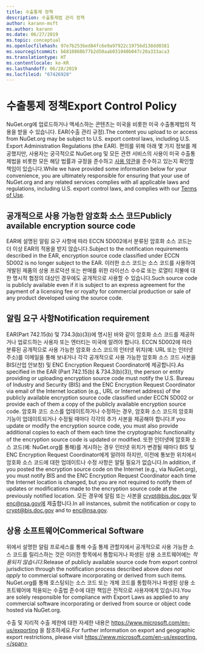 ```yaml
---
title: 수출통제 정책
description: 수출통제법 관리 정책
author: karann-msft
ms.author: karann
ms.date: 06/27/2019
ms.topic: conceptual
ms.openlocfilehash: 97e7b253bed84fc6e9a97922c19756d138dd0381
ms.sourcegitcommit: b6810860b77b2d50aab031040b047c20a333aca3
ms.translationtype: HT
ms.contentlocale: ko-KR
ms.lasthandoff: 06/28/2019
ms.locfileid: "67426928"
---
```

# <a name="export-control-policy"></a><span data-ttu-id="cc55f-103">수출통제 정책</span><span class="sxs-lookup"><span data-stu-id="cc55f-103">Export Control Policy</span></span>

<span data-ttu-id="cc55f-104">NuGet.org에 업로드하거나 액세스하는 콘텐츠는 미국을 비롯한 미국 수출통제법의 적용을 받을 수 있습니다. EAR(수출 관리 규정).</span><span class="sxs-lookup"><span data-stu-id="cc55f-104">The content you upload to or access from NuGet.org may be subject to U.S. export control laws, including U.S. Export Administration Regulations (the EAR).</span></span>  <span data-ttu-id="cc55f-105">편의를 위해 아래 몇 가지 정보를 제공했지만, 사용자는 궁극적으로 NuGet.org 및 모든 관련 서비스의 사용이 미국 수출통제법을 비롯한 모든 해당 법률과 규정을 준수하고 [사용 약관](https://www.nuget.org/policies/Terms)을 준수하고 있는지 확인할 책임이 있습니다.</span><span class="sxs-lookup"><span data-stu-id="cc55f-105">While we have provided some information below for your convenience, you are ultimately responsible for ensuring that your use of NuGet.org and any related services complies with all applicable laws and regulations, including U.S. export control laws, and complies with our [Terms of Use](https://www.nuget.org/policies/Terms).</span></span>

## <a name="publicly-available-encryption-source-code"></a><span data-ttu-id="cc55f-106">공개적으로 사용 가능한 암호화 소스 코드</span><span class="sxs-lookup"><span data-stu-id="cc55f-106">Publicly available encryption source code</span></span>

<span data-ttu-id="cc55f-107">EAR에 설명된 알림 요구 사항에 따라 ECCN 5D002에서 분류된 암호화 소스 코드는 더 이상 EAR의 적용을 받지 않습니다.</span><span class="sxs-lookup"><span data-stu-id="cc55f-107">Subject to the notification requirements described in the EAR, encryption source code classified under ECCN 5D002 is no longer subject to the EAR.</span></span>  <span data-ttu-id="cc55f-108">이러한 소스 코드는 소스 코드를 사용하여 개발된 제품의 상용 프로덕션 또는 판매를 위한 라이선스 수수료 또는 로열티 지불에 대한 명시적 협정의 대상인 경우에도 공개적으로 사용할 수 있습니다.</span><span class="sxs-lookup"><span data-stu-id="cc55f-108">Such source code is publicly available even if it is subject to an express agreement for the payment of a licensing fee or royalty for commercial production or sale of any product developed using the source code.</span></span>

## <a name="notification-requirement"></a><span data-ttu-id="cc55f-109">알림 요구 사항</span><span class="sxs-lookup"><span data-stu-id="cc55f-109">Notification requirement</span></span>

<span data-ttu-id="cc55f-110">EAR(Part 742.15(b) 및 734.3(b)(3))에 명시된 바와 같이 암호화 소스 코드를 제공하거나 업로드하는 사용자 또는 엔터티는 미국에 알려야 합니다. ECCN 5D002에 따라 분류된 공개적으로 사용 가능한 암호화 소스 코드의 인터넷 위치(예: URL 또는 인터넷 주소)를 이메일을 통해 보내거나 각각 공개적으로 사용 가능한 암호화 소스 코드 사본을 BIS(산업 안보청) 및 ENC Encryption Request Coordinator에 제공합니다.</span><span class="sxs-lookup"><span data-stu-id="cc55f-110">As specified in the EAR (Part 742.15(b) & 734.3(b)(3)), the person or entity providing or uploading encryption source code must notify the U.S. Bureau of Industry and Security (BIS) and the ENC Encryption Request Coordinator via email of the Internet location (e.g., URL or Internet address) of the publicly available encryption source code classified under ECCN 5D002 or provide each of them a copy of the publicly available encryption source code.</span></span> <span data-ttu-id="cc55f-111">암호화 코드 소스를 업데이트하거나 수정하는 경우, 암호화 소스 코드의 암호화 기능이 업데이트되거나 수정될 때마다 각각의 추가 사본을 제공해야 합니다.</span><span class="sxs-lookup"><span data-stu-id="cc55f-111">If you update or modify the encryption source code, you must also provide additional copies to each of them each time the cryptographic functionality of the encryption source code is updated or modified.</span></span> <span data-ttu-id="cc55f-112">또한 인터넷에 암호화 소스 코드(예: NuGet.org를 통해)를 게시하는 경우 인터넷 위치가 변경될 때마다 BIS 및 ENC Encryption Request Coordinator에게 알려야 하지만, 이전에 통보한 위치에서 암호화 소스 코드에 대한 업데이트나 수정 사항은 알릴 필요가 없습니다.</span><span class="sxs-lookup"><span data-stu-id="cc55f-112">In addition, if you posted the encryption source code on the Internet (e.g., via NuGet.org), you must notify BIS and the ENC Encryption Request Coordinator each time the Internet location is changed, but you are not required to notify them of updates or modifications made to the encryption source code at the previously notified location.</span></span> <span data-ttu-id="cc55f-113">모든 경우에 알림 또는 사본을 crypt@bis.doc.gov 및 enc@nsa.gov에 제출합니다.</span><span class="sxs-lookup"><span data-stu-id="cc55f-113">In all instances, submit the notification or copy to crypt@bis.doc.gov and to enc@nsa.gov.</span></span>

## <a name="commerical-software"></a><span data-ttu-id="cc55f-114">상용 소프트웨어</span><span class="sxs-lookup"><span data-stu-id="cc55f-114">Commerical Software</span></span>

<span data-ttu-id="cc55f-115">위에서 설명한 알림 프로세스를 통해 수출 통제 관할지에서 공개적으로 사용 가능한 소스 코드를 릴리스하는 것은 이러한 항목에서 통합되거나 파생된 상용 소프트웨어에는 *적용되지 않습니다*.</span><span class="sxs-lookup"><span data-stu-id="cc55f-115">Release of publicly available source code from export control jurisdiction through the notification process described above *does not apply* to commercial software incorporating or derived from such items.</span></span>  <span data-ttu-id="cc55f-116">NuGet.org를 통해 호스팅되는 소스 코드 또는 개체 코드를 통합하거나 파생된 상용 소프트웨어에 적용되는 수출법 준수에 대한 책임은 전적으로 사용자에게 있습니다.</span><span class="sxs-lookup"><span data-stu-id="cc55f-116">You are solely responsible for compliance with Export Laws as applied to any commercial software incorporating or derived from source or object code hosted via NuGet.org.</span></span>

<span data-ttu-id="cc55f-117">수출 및 지리적 수출 제한에 대한 자세한 내용은 https://www.microsoft.com/en-us/exporting 을 참조하세요.</span><span class="sxs-lookup"><span data-stu-id="cc55f-117">For further information on export and geographic export restrictions, please visit https://www.microsoft.com/en-us/exporting.</span></span>
